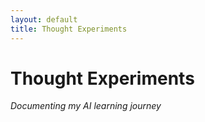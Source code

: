 ```yaml
---
layout: default
title: Thought Experiments
---
```


# Thought Experiments  
*Documenting my AI learning journey*
